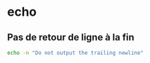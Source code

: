 echo
====

Pas de retour de ligne à la fin
-------------------------------

```bash
echo -n "Do not output the trailing newline"
```
